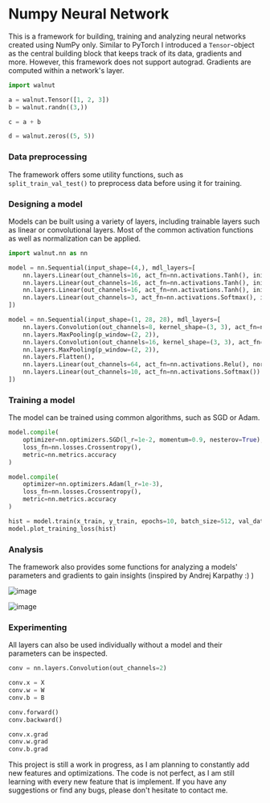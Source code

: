 # Numpy Neural Network

This is a framework for building, training and analyzing neural networks created using NumPy only. Similar to PyTorch I introduced a `Tensor`-object as the central building block that keeps track of its data, gradients and more. However, this framework does not support autograd. Gradients are computed within a network's layer.

```Python
import walnut

a = walnut.Tensor([1, 2, 3])
b = walnut.randn((3,))

c = a + b

d = walnut.zeros((5, 5))
```

### Data preprocessing

The framework offers some utility functions, such as `split_train_val_test()` to preprocess data before using it for training.

### Designing a model

Models can be built using a variety of layers, including trainable layers such as linear or convolutional layers. Most of the common activation functions as well as normalization can be applied.

```python
import walnut.nn as nn

model = nn.Sequential(input_shape=(4,), mdl_layers=[
    nn.layers.Linear(out_channels=16, act_fn=nn.activations.Tanh(), init_fn=nn.inits.Kaiming),
    nn.layers.Linear(out_channels=16, act_fn=nn.activations.Tanh(), init_fn=nn.inits.Kaiming),
    nn.layers.Linear(out_channels=16, act_fn=nn.activations.Tanh(), init_fn=nn.inits.Kaiming),
    nn.layers.Linear(out_channels=3, act_fn=nn.activations.Softmax(), init_fn=nn.inits.Kaiming)
])
```

```python
model = nn.Sequential(input_shape=(1, 28, 28), mdl_layers=[
    nn.layers.Convolution(out_channels=8, kernel_shape=(3, 3), act_fn=nn.activations.Relu(), norm_fn=nn.norms.Layernorm()),
    nn.layers.MaxPooling(p_window=(2, 2)),
    nn.layers.Convolution(out_channels=16, kernel_shape=(3, 3), act_fn=nn.activations.Relu(), norm_fn=nn.norms.Layernorm()),
    nn.layers.MaxPooling(p_window=(2, 2)),
    nn.layers.Flatten(),
    nn.layers.Linear(out_channels=64, act_fn=nn.activations.Relu(), norm_fn=nn.norms.Layernorm()),
    nn.layers.Linear(out_channels=10, act_fn=nn.activations.Softmax())
])
```

### Training a model

The model can be trained using common algorithms, such as SGD or Adam.

```python
model.compile(
    optimizer=nn.optimizers.SGD(l_r=1e-2, momentum=0.9, nesterov=True),
    loss_fn=nn.losses.Crossentropy(),
    metric=nn.metrics.accuracy
)
```

```python
model.compile(
    optimizer=nn.optimizers.Adam(l_r=1e-3),
    loss_fn=nn.losses.Crossentropy(),
    metric=nn.metrics.accuracy
)
```

```python
hist = model.train(x_train, y_train, epochs=10, batch_size=512, val_data=(x_val, y_val))
model.plot_training_loss(hist)
```

### Analysis

The framework also provides some functions for analyzing a models' parameters and gradients to gain insights (inspired by Andrej Karpathy :) )

![image](https://github.com/DKoflerGIT/NumpyNN/assets/74835806/a205f974-40a6-4d7b-9916-060d4ada9cae)

![image](https://github.com/DKoflerGIT/NumpyNN/assets/74835806/8119d55a-fb83-4300-8f9f-5ea1bd8e85d1)


### Experimenting

All layers can also be used individually without a model and their parameters can be inspected.
```python
conv = nn.layers.Convolution(out_channels=2)

conv.x = X
conv.w = W
conv.b = B

conv.forward()
conv.backward()

conv.x.grad
conv.w.grad
conv.b.grad
```

This project is still a work in progress, as I am planning to constantly add new features and optimizations.
The code is not perfect, as I am still learning with every new feature that is implement.
If you have any suggestions or find any bugs, please don't hesitate to contact me.